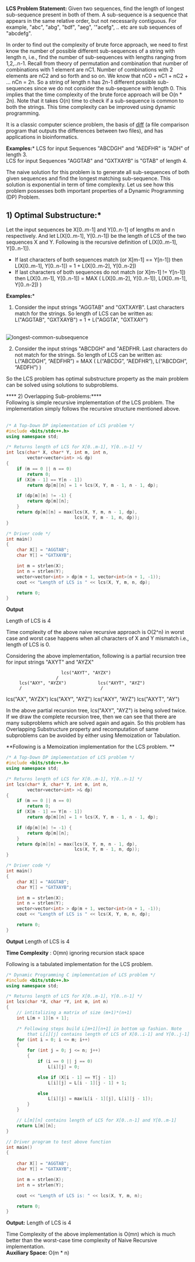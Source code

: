 __LCS Problem Statement:__ Given two sequences, find the length of longest sub-sequence present in both of them. A sub-sequence is a sequence that appears in the same relative order, but not necessarily contiguous. For example, "abc", "abg", "bdf", "aeg", '"acefg", .. etc are sub sequences of "abcdefg". 

In order to find out the complexity of brute force approach, we need to first know the number of possible different sub-sequences of a string with length n, i.e., find the number of sub-sequences with lengths ranging from 1,2,..n-1. Recall from theory of permutation and combination that number of combinations with 1 element are nC1. Number of combinations with 2 elements are nC2 and so forth and so on. We know that nC0 + nC1 + nC2 + ... nCn = 2n. So a string of length n has 2n-1 different possible sub-sequences since we do not consider the sub-sequence with length 0. This implies that the time complexity of the brute force approach will be O(n * 2n). Note that it takes O(n) time to check if a sub-sequence is common to both the strings. This time complexity can be improved using dynamic programming.

It is a classic computer science problem, the basis of [diff](http://en.wikipedia.org/wiki/Diff) (a file comparison program that outputs the differences between two files), and has applications in bioinformatics.

**Examples:***
LCS for input Sequences "ABCDGH" and "AEDFHR" is "ADH" of length 3.   
LCS for input Sequences "AGGTAB" and "GXTXAYB" is "GTAB" of length 4. 

The naive solution for this problem is to generate all sub-sequences of both given sequences and find the longest matching sub-sequence. This solution is exponential in term of time complexity. Let us see how this problem possesses both important properties of a Dynamic Programming (DP) Problem. 

## **1) Optimal Substructure:***
Let the input sequences be X[0..m-1] and Y[0..n-1] of lengths m and n respectively. And let L(X[0..m-1], Y[0..n-1]) be the length of LCS of the two sequences X and Y. Following is the recursive definition of L(X[0..m-1], Y[0..n-1]).

- If last characters of both sequences match (or X[m-1] == Y[n-1])  then  L(X[0..m-1], Y[0..n-1]) = 1 + L(X[0..m-2], Y[0..n-2])
- If last characters of both sequences do not match (or X[m-1] != Y[n-1]) then L(X[0..m-1], Y[0..n-1]) = MAX ( L(X[0..m-2], Y[0..n-1]), L(X[0..m-1], Y[0..n-2]) )

**Examples:***  
1) Consider the input strings "AGGTAB" and "GXTXAYB". Last characters match for the strings. So length of LCS can be written as:   
L("AGGTAB", "GXTXAYB") = 1 + L("AGGTA", "GXTXAY")   
 

![longest-common-subsequence](https://www.cdn.geeksforgeeks.org/wp-content/uploads/Longest-Common-Subsequence.png)

2) Consider the input strings "ABCDGH" and "AEDFHR. Last characters do not match for the strings. So length of LCS can be written as:   
L(“ABCDGH”, “AEDFHR”) = MAX ( L(“ABCDG”, “AEDFHR”), L(“ABCDGH”, “AEDFH”) )  

So the LCS problem has optimal substructure property as the main problem can be solved using solutions to subproblems.

**** 2) Overlapping Sub-problems:****   
Following is simple recursive implementation of the LCS problem. The implementation simply follows the recursive structure mentioned above.   
 

```cpp
/* A Top-Down DP implementation of LCS problem */
#include <bits/stdc++.h>
using namespace std;

/* Returns length of LCS for X[0..m-1], Y[0..n-1] */
int lcs(char* X, char* Y, int m, int n,
        vector<vector<int> >& dp)
{
    if (m == 0 || n == 0)
        return 0;
    if (X[m - 1] == Y[n - 1])
        return dp[m][n] = 1 + lcs(X, Y, m - 1, n - 1, dp);

    if (dp[m][n] != -1) {
        return dp[m][n];
    }
    return dp[m][n] = max(lcs(X, Y, m, n - 1, dp),
                          lcs(X, Y, m - 1, n, dp));
}

/* Driver code */
int main()
{
    char X[] = "AGGTAB";
    char Y[] = "GXTXAYB";

    int m = strlen(X);
    int n = strlen(Y);
    vector<vector<int> > dp(m + 1, vector<int>(n + 1, -1));
    cout << "Length of LCS is " << lcs(X, Y, m, n, dp);

    return 0;
}

```  

**Output**

Length of LCS is 4
  
Time complexity of the above naive recursive approach is O(2^n) in worst case and worst case happens when all characters of X and Y mismatch i.e., length of LCS is 0. 

Considering the above implementation, following is a partial recursion tree for input strings "AXYT" and "AYZX"

                         lcs("AXYT", "AYZX")  
                       /                   
         lcs("AXY", "AYZX")            lcs("AXYT", "AYZ")  
         /                              /                 
lcs("AX", "AYZX") lcs("AXY", "AYZ")   lcs("AXY", "AYZ") lcs("AXYT", "AY")

In the above partial recursion tree, lcs("AXY", "AYZ") is being solved twice. If we draw the complete recursion tree, then we can see that there are many subproblems which are solved again and again. So this problem has Overlapping Substructure property and recomputation of same subproblems can be avoided by either using Memoization or Tabulation. 

**Following is a Memoization implementation for the LCS problem. **  

```cpp
/* A Top-Down DP implementation of LCS problem */
#include <bits/stdc++.h>
using namespace std;

/* Returns length of LCS for X[0..m-1], Y[0..n-1] */
int lcs(char* X, char* Y, int m, int n,
        vector<vector<int> >& dp)
{
    if (m == 0 || n == 0)
        return 0;
    if (X[m - 1] == Y[n - 1])
        return dp[m][n] = 1 + lcs(X, Y, m - 1, n - 1, dp);

    if (dp[m][n] != -1) {
        return dp[m][n];
    }
    return dp[m][n] = max(lcs(X, Y, m, n - 1, dp),
                          lcs(X, Y, m - 1, n, dp));
}

/* Driver code */
int main()
{
    char X[] = "AGGTAB";
    char Y[] = "GXTXAYB";

    int m = strlen(X);
    int n = strlen(Y);
    vector<vector<int> > dp(m + 1, vector<int>(n + 1, -1));
    cout << "Length of LCS is " << lcs(X, Y, m, n, dp);

    return 0;
}

```
  
**Output**
	Length of LCS is 4

****Time Complexity**** : O(mn) ignoring recursion stack space

Following is a tabulated implementation for the LCS problem. 

```cpp
/* Dynamic Programming C implementation of LCS problem */
#include <bits/stdc++.h>
using namespace std;

/* Returns length of LCS for X[0..m-1], Y[0..n-1] */
int lcs(char *X, char *Y, int m, int n)
{
    // intitalizing a matrix of size (m+1)*(n+1)
    int L[m + 1][n + 1];

    /* Following steps build L[m+1][n+1] in bottom up fashion. Note
        that L[i][j] contains length of LCS of X[0..i-1] and Y[0..j-1] */
    for (int i = 0; i <= m; i++)
    {
        for (int j = 0; j <= n; j++)
        {
            if (i == 0 || j == 0)
                L[i][j] = 0;

            else if (X[i - 1] == Y[j - 1])
                L[i][j] = L[i - 1][j - 1] + 1;

            else
                L[i][j] = max(L[i - 1][j], L[i][j - 1]);
        }
    }

    // L[m][n] contains length of LCS for X[0..n-1] and Y[0..m-1] 
    return L[m][n];
}

// Driver program to test above function 
int main()
{
    
    char X[] = "AGGTAB";
    char Y[] = "GXTXAYB";

    int m = strlen(X);
    int n = strlen(Y);

    cout << "Length of LCS is: " << lcs(X, Y, m, n);

    return 0;
}

```
  
**Output:**
Length of LCS is  4

Time Complexity of the above implementation is O(mn) which is much better than the worst-case time complexity of Naive Recursive implementation.   
****Auxiliary Space:**** O(m * n)